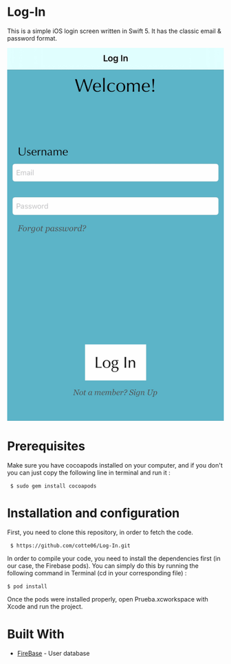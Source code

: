 # Log-In

This is a simple iOS login screen written in Swift 5. It has the classic email & password format.

![](Images/IMG_0455.jpeg)

# Prerequisites

Make sure you have cocoapods installed on your computer, and if you don't you can just copy the following line in terminal and run it :

```
 $ sudo gem install cocoapods
 ```


# Installation and configuration

First, you need to clone this repository, in order to fetch the code.

```
 $ https://github.com/cotte06/Log-In.git
 ```

In order to compile your code, you need to install the dependencies first (in our case, the Firebase pods). You can simply do this by running the following command in Terminal (cd in your corresponding file) :

```
$ pod install
```

Once the pods were installed properly, open Prueba.xcworkspace with Xcode and run the project.

# Built With

* [FireBase](https://firebase.google.com/?gclid=CjwKCAiA8Jf-BRB-EiwAWDtEGm6r6p4VbtpdMEfbC7MSYJN2Ftdp0o46YdClOS6cBCFRyzjAF2BLIhoCPMUQAvD_BwE) - User database
